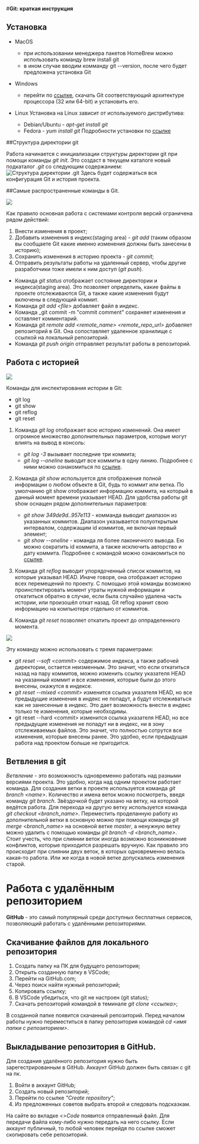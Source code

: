 #**Git: краткая инструкция**

## Установка

* MacOS
   - при  использовании менеджера пакетов HomeBrew можно использовать команду brew install git
   - в ином случае вводим комманду git --version, после чего будет предложена установка Git

* Windows
    - перейти по [ссылке](https://git-scm.com/download/win), скачать Git соответствующий архитектуре процессора (32 или 64-bit) и установить его.

* Linux
Установка на Linux зависит от используемого дистрибутива:
    - Debian/Ubuntu - _apt-get install git_
    - Fedora - _yum install git_
Подробности установки по [ссылке](https://git-scm.com/download/linux)        

##Структура директории git

Работа начинается с инициализации структуры директории git при помощи команды _git init_. Это создаст в текущем каталоге новый подкаталог _.git_ со следующим содержанием:
![Структура директории .git](https://habrastorage.org/getpro/habr/upload_files/c70/fa6/208/c70fa6208ebc363490186b7b7a867161.png)
Здесь будет содержаться вся конфигурация Git и история проекта.

##Самые распространенные команды в Git.

![](https://habrastorage.org/r/w1560/getpro/habr/upload_files/dfc/c68/df2/dfcc68df2d9384b1ad2c73e873f66af1.png)

Как правило основная работа с системами контроля версий ограничена рядом действий:
1. Внести изменения в проект;
2. Добавить изменения в индекс(staging area) - _git add_ (таким образом вы сообщаете Git какие именно изменения должны быть занесены в историю);
3. Сохранить изменения в историю проекта - _git commit_;
4. Отправить результаты работы на удаленный сервер, чтобы другие разработчики тоже имели к ним доступ (_git push_).

* Команда _git status_
    отображает состояние директории и индекса(staging area). Это позволяет определить, какие файлы в проекте отслеживаются Git, а также какие изменения будут включены в следующий коммит.
* Команда _git add \<file>_
    добавляет файл в индекс.
* Команда _git commit -m "commit comment"
    сохраняет изменения и оставляет комментарий.
* Команда _git remote add <remote_name> <remote_repo_url>_
    добавляет репозиторий в Git. Она сопоставляет удаленное хранилище с ссылкой на локальный репозиторий.
* Команда _git push origin_
    отправляет результат работы в репозиторий.

## Работа с историей

![](https://habrastorage.org/getpro/habr/upload_files/ec0/40c/542/ec040c5421ffc2e19d93ab68ec3825ee.png)

Команды для инспектирования истории в Git:
*  git log
* git show
* git reflog
* git reset

1. Команда _git log_
    отображает всю историю изменений. Она имеет огромное множество дополнительных параметров, которые могут влиять на вывод в консоль:
    - _git log -3_ вызывает последние три коммита;
    - _git log --oneline_ выводит все коммиты в одну линию.
Подробнее с ними можно ознакомиться по [ссылке](https://git-scm.com/docs/git-log#:~:text=shown.-,OPTIONS,---follow).

2. Команда _git show_
     используется для отображения полной информации о любом объекте в Git, будь то коммит или ветка. По умолчанию git show отображает информацию коммита, на который в данный момент времени указывает HEAD.
     Для удобства работы git show оснащен рядом дополнительных параметров:
     - _git show 349de9d..957e113_ - комманда выводит диапазон из указанных коммитов. Диапазон указывается полуоткрытым интервалом, содержащим id коммитов, не включая первый элемент;
     - _git show --oneline_ - команда ля более лаконичного вывода. Ею можно сократить id коммита, а также исключить авторство и дату коммита.
     Подробнее с командой можно ознакомиться по [ссылке](https://git-scm.com/docs/git-show).

3. Команда _git reflog_
    выводит упорядоченный список коммитов, на которые указывал HEAD. Иначе говоря, она отображает историю всех перемещений по проекту. С помощью этой  команды возможно проинспектировать момент утраты нужной информации и откатиться обратно в случае, если была случайно удалена часть истории, или произошёл откат назад. Git reflog хранит свою информацию на компьютере отдельно от коммитов.

4. Команда _git reset_
    позволяет откатить проект до оппраделенного момента.

![](https://habrastorage.org/r/w1560/getpro/habr/upload_files/5da/2f2/13c/5da2f213c5069f56d575682853cc1811.jpeg)

Эту команду можно использовать с тремя параметрами:
* _git reset --soft \<commit>_
    содержимое индекса, а также рабочей директории, остается неизменным. Это значит, что если откатиться назад на пару коммитов, можно изменить ссылку указателя HEAD на указанный коммит и все изменения, которые были до этого внесены, окажутся в индексе.
* _git reset --mixed \<commit>_
    изменится ссылка указателя HEAD, но все предыдущие изменения в индекс не попадут, а будут отслеживаться как не занесенные в индекс. Это дает возможность внести в индекс только те изменения, которые необходимы.
* git reset --hard \<commit>
    изменится ссылка указателя HEAD, но все предыдущие изменения не попадут ни в индекс, ни в зону отслеживаемых файлов. Это значит, что полностью сотрутся все изменения, которые внесены ранее. Это удобно, если предыдущая работа над проектом больше не пригодится.

## Ветвления в git

_Ветвление_ - это возможность одновременно работать над разными версиями проекта. Это удобно, когда над одним проектом работает команда.
Для создания ветки в проекте используется команда _git branch \<name>_. 
Количество и имена веток можно посмотреть, введя команду _git branch_. Звёздочкой будет указано на ветку, на которой ведётся работа. 
Для перехода на другую ветку используется команда _git checkout \<branch_name>_.
Переместить проделанную работу из дополнительной ветки в основную можно при помощи команды _git merge <branch_name>_ на основной ветке _master_, а ненужную ветку можно удалить с помощью команды _git branch -d <branch_name>_. 
Стоит учесть, что при слиянии веток иногда возможно возникновение конфликтов, которые приходится разрешать вручную. Как правило это происходит при слиянии двух веток, в которых одновременно велась какая-то работа. Или же когда в новой ветке допускались изменения старой.

# Работа с удалённым репозиторием

**GitHub** - это самый популярный среди доступных бесплатных сервисов, позволяющий работать с удалёнными репозиториями.

## Скачивание файлов для локального репозитория

1. Создать папку на ПК для будущего репозитория;
2. Открыть созданную папку в VSCode;
3. Перейти на GitHub.com;
4. Через поиск найти нужный репозиторий;
5. Копировать ссылку;
6. В VSCode убедиться, что git не настроен (git status);
7. Скачать репозиторий командой в теминале *git clone <ссылка>*;

В созданной папке появится скачанный репозиторий. Перед началом работы нужно переместиться в папку репозитория командой *cd <имя папки с репозиторием>*.

## Выкладывание репозитория в GitHub.

Для создания удалённого репозитория нужно быть зарегестрированным в GitHub. Аккаунт GitHub должен быть связан с git на пк.

1. Войти в аккаунт GitHub;
2. Создать новый репозиторий;
3. Перейти по ссылке *"Create repository"*;
4. Из предложенных советов выбрать второй и следовать подсказкам.

На сайте во вкладке *<>Code* появится отправленный файл. Для передачи файла кому-либо нужно передать на него ссылку. Если аккаунт публичный, то любой человек перейдя по ссылке сможет скопировать себе репозиторий.